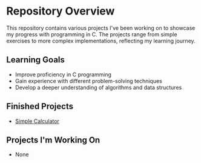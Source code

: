 # Repository Overview

This repository contains various projects I've been working on to showcase my progress with programming in C. The projects range from simple exercises to more complex implementations, reflecting my learning journey.

## Learning Goals
- Improve proficiency in C programming
- Gain experience with different problem-solving techniques
- Develop a deeper understanding of algorithms and data structures

## Finished Projects
- [Simple Calculator](https://github.com/svcrim/C-Projects/tree/main/Simple%20Calculator)

## Projects I'm Working On
- None
